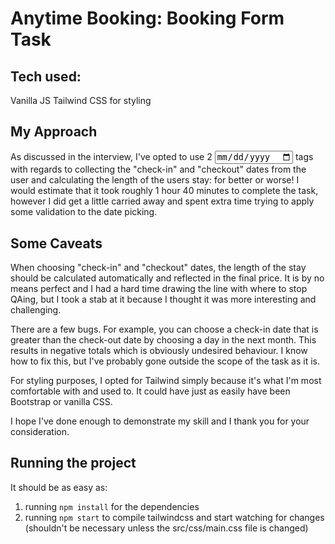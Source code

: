 # Anytime Booking: Booking Form Task

## Tech used:
Vanilla JS
Tailwind CSS for styling

## My Approach
As discussed in the interview, I've opted to use 2 <code><input type="date"></code> tags with regards to collecting the "check-in" and "checkout" dates from the user and calculating the length of the users stay: for better or worse!
I would estimate that it took roughly 1 hour 40 minutes to complete the task, however I did get a little carried away and spent extra time trying to apply some validation to the date picking.

## Some Caveats
When choosing "check-in" and "checkout" dates, the length of the stay should be calculated automatically and reflected in the final price.
It is by no means perfect and I had a hard time drawing the line with where to stop QAing, but I took a stab at it because I thought it was more interesting and challenging.

There are a few bugs. For example, you can choose a check-in date that is greater than the check-out date by choosing a day in the next month. This results in negative totals which is obviously undesired behaviour. I know how to fix this, but I've probably gone outside the scope of the task as it is.

For styling purposes, I opted for Tailwind simply because it's what I'm most comfortable with and used to. It could have just as easily have been Bootstrap or vanilla CSS.

I hope I've done enough to demonstrate my skill and I thank you for your consideration. 

## Running the project
It should be as easy as:
1. running <code>npm install</code> for the dependencies
2. running <code>npm start</code> to compile tailwindcss and start watching for changes (shouldn't be necessary unless the src/css/main.css file is changed)
